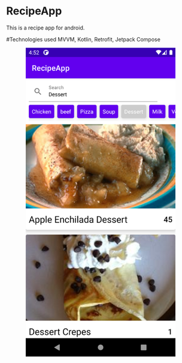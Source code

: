 # RecipeApp
This is a recipe app for android. 

#Technologies used
MVVM, Kotlin, Retrofit, Jetpack Compose

<div align="center">
    <img src="Screenshot_desert.png" width="400px"</img> 
</div>






